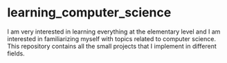 # learning_computer_science
I am very interested in learning everything at the elementary level and I am interested in familiarizing myself with topics related to computer science. This repository contains all the small projects that I implement in different fields.
